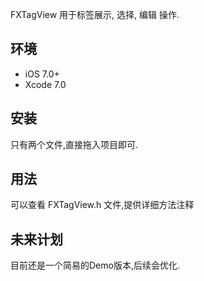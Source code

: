 FXTagView 用于标签展示, 选择, 编辑 操作.


## 环境

* iOS 7.0+ 
* Xcode 7.0

## 安装
只有两个文件,直接拖入项目即可.


## 用法

可以查看 FXTagView.h 文件,提供详细方法注释


## 未来计划

目前还是一个简易的Demo版本,后续会优化.
